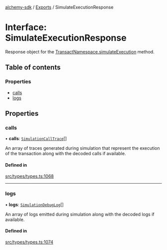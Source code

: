 [alchemy-sdk](../README.md) / [Exports](../modules.md) / SimulateExecutionResponse

# Interface: SimulateExecutionResponse

Response object for the [TransactNamespace.simulateExecution](../classes/TransactNamespace.md#simulateexecution) method.

## Table of contents

### Properties

- [calls](SimulateExecutionResponse.md#calls)
- [logs](SimulateExecutionResponse.md#logs)

## Properties

### calls

• **calls**: [`SimulationCallTrace`](SimulationCallTrace.md)[]

An array of traces generated during simulation that represent the execution
of the transaction along with the decoded calls if available.

#### Defined in

[src/types/types.ts:1068](https://github.com/alchemyplatform/alchemy-sdk-js/blob/873c9882/src/types/types.ts#L1068)

___

### logs

• **logs**: [`SimulationDebugLog`](SimulationDebugLog.md)[]

An array of logs emitted during simulation along with the decoded logs if
available.

#### Defined in

[src/types/types.ts:1074](https://github.com/alchemyplatform/alchemy-sdk-js/blob/873c9882/src/types/types.ts#L1074)
